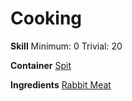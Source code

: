 <!-- TITLE: Baked Rabbit -->
<!-- SUBTITLE: Healthier than the alternatives -->

# Cooking
**Skill**
Minimum: 0
Trivial: 20

**Container**
[Spit](spit)

**Ingredients**
[Rabbit Meat](rabbit-meat)